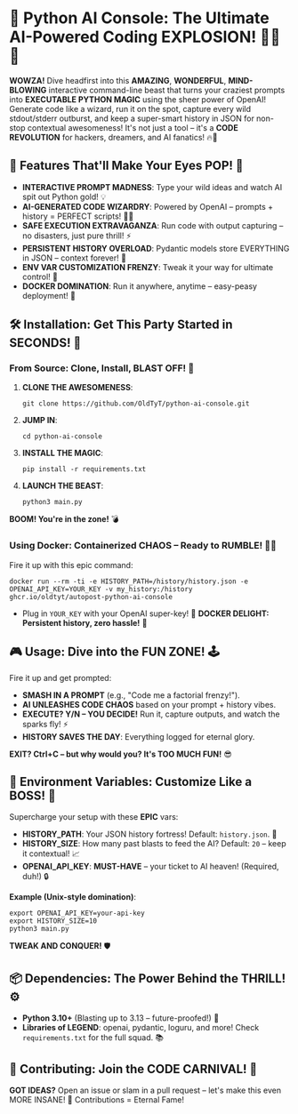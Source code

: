 # 🚀 **Python AI Console: The Ultimate AI-Powered Coding EXPLOSION!** 🌟💥🐍

**WOWZA!** Dive headfirst into this **AMAZING**, **WONDERFUL**, **MIND-BLOWING** interactive command-line beast that turns your craziest prompts into **EXECUTABLE PYTHON MAGIC** using the sheer power of OpenAI! Generate code like a wizard, run it on the spot, capture every wild stdout/stderr outburst, and keep a super-smart history in JSON for non-stop contextual awesomeness! It's not just a tool – it's a **CODE REVOLUTION** for hackers, dreamers, and AI fanatics! 🔥🚀

## 🌈 **Features That'll Make Your Eyes POP!** 🎉
- **INTERACTIVE PROMPT MADNESS**: Type your wild ideas and watch AI spit out Python gold! 💡
- **AI-GENERATED CODE WIZARDRY**: Powered by OpenAI – prompts + history = PERFECT scripts! 🤖✨
- **SAFE EXECUTION EXTRAVAGANZA**: Run code with output capturing – no disasters, just pure thrill! ⚡
- **PERSISTENT HISTORY OVERLOAD**: Pydantic models store EVERYTHING in JSON – context forever! 📜
- **ENV VAR CUSTOMIZATION FRENZY**: Tweak it your way for ultimate control! 🔧
- **DOCKER DOMINATION**: Run it anywhere, anytime – easy-peasy deployment! 🐳

## 🛠️ **Installation: Get This Party Started in SECONDS!** 🚀

### **From Source: Clone, Install, BLAST OFF!** 🌌
1. **CLONE THE AWESOMENESS**:
   ```
   git clone https://github.com/OldTyT/python-ai-console.git
   ```
2. **JUMP IN**:
   ```
   cd python-ai-console
   ```
3. **INSTALL THE MAGIC**:
   ```
   pip install -r requirements.txt
   ```
4. **LAUNCH THE BEAST**:
   ```
   python3 main.py
   ```
**BOOM! You're in the zone!** 💣

### **Using Docker: Containerized CHAOS – Ready to RUMBLE!** 🐳🔥
Fire it up with this epic command:
```
docker run --rm -ti -e HISTORY_PATH=/history/history.json -e OPENAI_API_KEY=YOUR_KEY -v my_history:/history ghcr.io/oldtyt/autopost-python-ai-console
```
- Plug in `YOUR_KEY` with your OpenAI super-key! 🔑
**DOCKER DELIGHT: Persistent history, zero hassle!** 🌟

## 🎮 **Usage: Dive into the FUN ZONE!** 🕹️
Fire it up and get prompted:
- **SMASH IN A PROMPT** (e.g., "Code me a factorial frenzy!").
- **AI UNLEASHES CODE CHAOS** based on your prompt + history vibes.
- **EXECUTE? Y/N – YOU DECIDE!** Run it, capture outputs, and watch the sparks fly! ⚡
- **HISTORY SAVES THE DAY**: Everything logged for eternal glory.

**EXIT? Ctrl+C – but why would you? It's TOO MUCH FUN!** 😎

## 🔑 **Environment Variables: Customize Like a BOSS!** 💪
Supercharge your setup with these **EPIC** vars:
- **HISTORY_PATH**: Your JSON history fortress! Default: `history.json`. 🏰
- **HISTORY_SIZE**: How many past blasts to feed the AI? Default: `20` – keep it contextual! 📈
- **OPENAI_API_KEY**: **MUST-HAVE** – your ticket to AI heaven! (Required, duh!) 🔒

**Example (Unix-style domination)**:
```
export OPENAI_API_KEY=your-api-key
export HISTORY_SIZE=10
python3 main.py
```
**TWEAK AND CONQUER!** 🛡️

## 📦 **Dependencies: The Power Behind the THRILL!** ⚙️
- **Python 3.10+** (Blasting up to 3.13 – future-proofed!) 🐍
- **Libraries of LEGEND**: openai, pydantic, loguru, and more! Check `requirements.txt` for the full squad. 📚

## 🤝 **Contributing: Join the CODE CARNIVAL!** 🎪
**GOT IDEAS?** Open an issue or slam in a pull request – let's make this even MORE INSANE! 🌟 Contributions = Eternal Fame!
